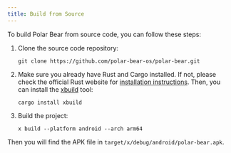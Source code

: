 ```yaml
---
title: Build from Source
---
```


To build Polar Bear from source code, you can follow these steps:

1. Clone the source code repository:

   ```
   git clone https://github.com/polar-bear-os/polar-bear.git
   ```

2. Make sure you already have Rust and Cargo installed. If not, please check the official Rust website for [installation instructions](https://www.rust-lang.org/tools/install). Then, you can install the [xbuild](https://github.com/rust-mobile/xbuild) tool:

   ```
   cargo install xbuild
   ```

3. Build the project:

   ```
   x build --platform android --arch arm64
   ```

Then you will find the APK file in `target/x/debug/android/polar-bear.apk`.
